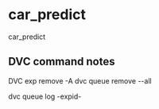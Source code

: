 # car_predict
car_predict

## DVC command notes

DVC exp remove -A
dvc queue remove --all

dvc queue log -expid-
